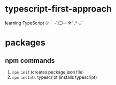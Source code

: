# typescript-first-approach
learning TypeScript (∩｀-´)⊃━☆ﾟ.*･｡ﾟ

# packages
## npm commands
1. `npm init` (creates package.json file)
2. `npm install` typescript (installs typescript)
